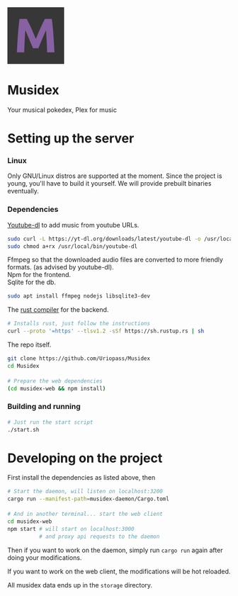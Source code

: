 <img alt="Musidex logo, a capital letter M" height="128" src="musidex-web/public/musidex_logo.png" width="128"/>

# Musidex
Your musical pokedex, Plex for music

# Setting up the server

### Linux

Only GNU/Linux distros are supported at the moment.
Since the project is young, you'll have to build it yourself.
We will provide prebuilt binaries eventually.

### Dependencies

[Youtube-dl](http://ytdl-org.github.io/youtube-dl/download.html) to add music from youtube URLs.

```bash
sudo curl -L https://yt-dl.org/downloads/latest/youtube-dl -o /usr/local/bin/youtube-dl
sudo chmod a+rx /usr/local/bin/youtube-dl
```

Ffmpeg so that the downloaded audio files are converted to more friendly formats. (as advised by youtube-dl).  
Npm for the frontend.  
Sqlite for the db.
```bash
sudo apt install ffmpeg nodejs libsqlite3-dev
```

The [rust compiler](https://www.rust-lang.org/tools/install) for the backend.

```bash
# Installs rust, just follow the instructions
curl --proto '=https' --tlsv1.2 -sSf https://sh.rustup.rs | sh
```

The repo itself.

```bash
git clone https://github.com/Uriopass/Musidex
cd Musidex

# Prepare the web dependencies
(cd musidex-web && npm install)
```

### Building and running

```bash
# Just run the start script
./start.sh
```

# Developing on the project

First install the dependencies as listed above, then

```bash
# Start the daemon, will listen on localhost:3200
cargo run --manifest-path=musidex-daemon/Cargo.toml

# And in another terminal... start the web client
cd musidex-web
npm start # will start on localhost:3000 
          # and proxy api requests to the daemon
```

Then if you want to work on the daemon,
simply run `cargo run` again after doing your modifications.

If you want to work on the web client,
the modifications will be hot reloaded.

All musidex data ends up in the `storage` directory.
